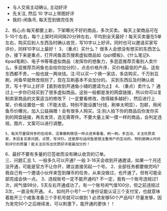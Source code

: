 - 与人交易主动确认, 主动好评
- 先关注, 然后 10 字以上带图好评
- 我的-闲鱼币, 每天签到做完任务


2、核心点:每天都要上新，下架曝光不好的商品，多次买卖。 每天上架商品可在5-10个左右，每个上架时间间隔20分钟左右，平均到全天最好！每天买卖量在5单左右，购买后别人东西及时确认收货，写10字以上好评。同时也可以邀请买家写评价，同样10字以上最好！ 
3、（重点）买什么？
很多人会想没有想买的东西怎么办，接下来是重点，打开闲鱼首页搜索虚拟商品如《ppt模板》、《什么笔记》、《ipad笔刷》、电子书等等虚拟商品（发挥你的想象力，多逛逛推荐页看别人卖什么，多逛推荐页闲鱼也会给你加分的），点击价格升序，买价格最低的产品，这些东西都不贵，一般也就一两块钱。注:可以买一个换一家店，多店购买，千万别互刷，闲鱼早就修改规则了，现在互刷基本不会加分的。 买到东西后及时确认收货，写十字以上好评【直到收到开通鱼小铺的邀请为止】 
4、（重点）卖什么？
通过上一步你已经买到了很多虚拟商品，这些一般都是发的网盘链接，所以你可以复制卖家商品的文案适当的修改下（一定要看修改，改得越多越好），然后进行上架，价格设置低一些（不能太低，特别不能设置1分钱，刷单太明显），包邮，用闲鱼币价曝光，加入公益捐赠！会有很多人购买。注:别人拍下你的商品后你发你买到的网盘链接，再去发货，选无需寄件。不要大量上架一摸一样的商品，会判定违规，图片，文案可以进行调整。
 
    5、每天尽量保持多的在线率，没事像刷微信一样点进来看看、刷一刷。多互动、关注优质卖家、多回复买家问题，点赞、写评价。还是那句话闲鱼是很注重用户的互动的。特别是确认时间和评价的质量！能关注后写出优质好评是最加分的！
6、最好不要有多量的已签收而没有确认收货的订单。  
三、问题汇总 
1、一般多久可以开通? 一般 3-16天会收到开通邀请，如果一个月还没开通，可能是官方不让你开，建议直接另起一个号。 
2、全部任务都要做完吗? 我自己有一个邀请小伙伴来签到赚币的任务，从来没做过，也开通了。但有可能全部完成会快一点。
 3、违规账号一定不能开通吗? 不一定，我有一个账号违规过1次，闲气值98分，5天左右开通成功了。有一个账号闲气值100分，但之前违规过3次，一直没有开通。 
4， 如何开小号? 一个身份证能认证三个支付宝，也就意味着能开三个咸鱼准备三个手机号就可以做到 1 必须发够50个产品吗?  尽量发够，因为发完50个之后继续发，可以刺激下，能开通的更快！！ 
